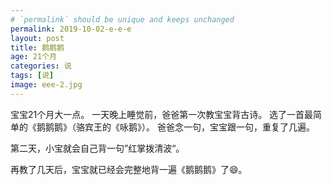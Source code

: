 ```yaml
---
# `permalink` should be unique and keeps unchanged
permalink: 2019-10-02-e-e-e
layout: post
title: 鹅鹅鹅
age: 21个月
categories: 说
tags: [说]
image: eee-2.jpg
---
```


宝宝21个月大一点。
一天晚上睡觉前，爸爸第一次教宝宝背古诗。
选了一首最简单的《鹅鹅鹅》（骆宾王的《咏鹅》）。
爸爸念一句，宝宝跟一句，重复了几遍。

第二天，小宝就会自己背一句”红掌拨清波“。

再教了几天后，宝宝就已经会完整地背一遍《鹅鹅鹅》了😄。

